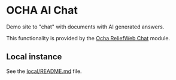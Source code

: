 OCHA AI Chat
============

Demo site to "chat" with documents with AI generated answers.

This functionality is provided by the [Ocha ReliefWeb Chat](html/modules/custom/ocha_ai_chat) module.

Local instance
--------------

See the [local/README.md](local/README.md) file.
